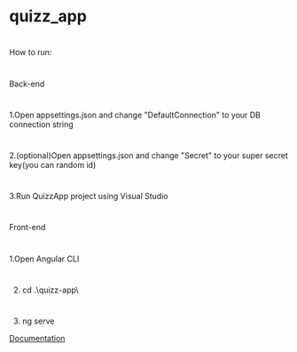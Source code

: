 # quizz_app

#
How to run:
#
Back-end
#
1.Open appsettings.json and change "DefaultConnection" to your DB connection string
#
2.(optional)Open appsettings.json and change "Secret" to your super secret key(you can random id)
#
3.Run QuizzApp project using Visual Studio
#
Front-end
#
1.Open Angular CLI 
#
2. cd .\quizz-app\
#
3. ng serve


[Documentation](https://github.com/maxpopovych/quizz_app/tree/main/doc)
